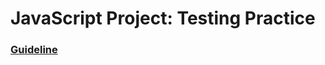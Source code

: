 # JavaScript Project: Testing Practice

### [Guideline](https://www.theodinproject.com/lessons/node-path-javascript-testing-practice)

